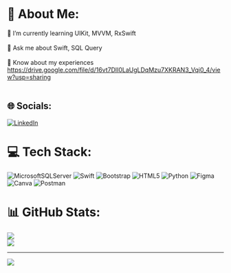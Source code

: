 # 💫 About Me:
🌱 I’m currently learning UIKit, MVVM, RxSwift<br><br>💬 Ask me about Swift, SQL Query<br><br>📄 Know about my experiences https://drive.google.com/file/d/16vt7DlI0LaUgLDqMzu7XKRAN3_Vqi0_4/view?usp=sharing<br><br>


## 🌐 Socials:
[![LinkedIn](https://img.shields.io/badge/LinkedIn-%230077B5.svg?logo=linkedin&logoColor=white)](https://linkedin.com/in/mahatmadityafrs) 

# 💻 Tech Stack:
![MicrosoftSQLServer](https://img.shields.io/badge/Microsoft%20SQL%20Server-CC2927?style=for-the-badge&logo=microsoft%20sql%20server&logoColor=white) ![Swift](https://img.shields.io/badge/swift-F54A2A?style=for-the-badge&logo=swift&logoColor=white) ![Bootstrap](https://img.shields.io/badge/bootstrap-%238511FA.svg?style=for-the-badge&logo=bootstrap&logoColor=white) ![HTML5](https://img.shields.io/badge/html5-%23E34F26.svg?style=for-the-badge&logo=html5&logoColor=white) ![Python](https://img.shields.io/badge/python-3670A0?style=for-the-badge&logo=python&logoColor=ffdd54) ![Figma](https://img.shields.io/badge/figma-%23F24E1E.svg?style=for-the-badge&logo=figma&logoColor=white) ![Canva](https://img.shields.io/badge/Canva-%2300C4CC.svg?style=for-the-badge&logo=Canva&logoColor=white) ![Postman](https://img.shields.io/badge/Postman-FF6C37?style=for-the-badge&logo=postman&logoColor=white)
# 📊 GitHub Stats:
![](https://github-readme-stats.vercel.app/api?username=Mafarasya&theme=radical&hide_border=false&include_all_commits=false&count_private=true)<br/>
![](https://github-readme-stats.vercel.app/api/top-langs/?username=Mafarasya&theme=radical&hide_border=false&include_all_commits=false&count_private=true&layout=compact)

---
[![](https://visitcount.itsvg.in/api?id=Mafarasya&icon=0&color=0)](https://visitcount.itsvg.in)

<!-- Proudly created with GPRM ( https://gprm.itsvg.in ) -->
